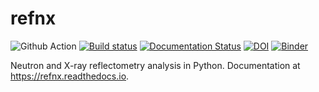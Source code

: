 refnx
=====

![Github Action](https://github.com/refnx/refnx/workflows/Lint%20+%20Test/badge.svg)
[![Build status](https://ci.appveyor.com/api/projects/status/gv6965vuqnuufx9u?svg=true)](https://ci.appveyor.com/project/andyfaff/refnx)
[![Documentation Status](https://readthedocs.org/projects/refnx/badge/?version=latest)](https://refnx.readthedocs.io/en/latest/?badge=latest)
[![DOI](https://zenodo.org/badge/23189/refnx/refnx.svg)](https://zenodo.org/badge/latestdoi/23189/refnx/refnx)
[![Binder](https://mybinder.org/badge.svg)](https://mybinder.org/v2/gh/refnx/refnx-binder.git/master)

Neutron and X-ray reflectometry analysis in Python. Documentation at https://refnx.readthedocs.io.